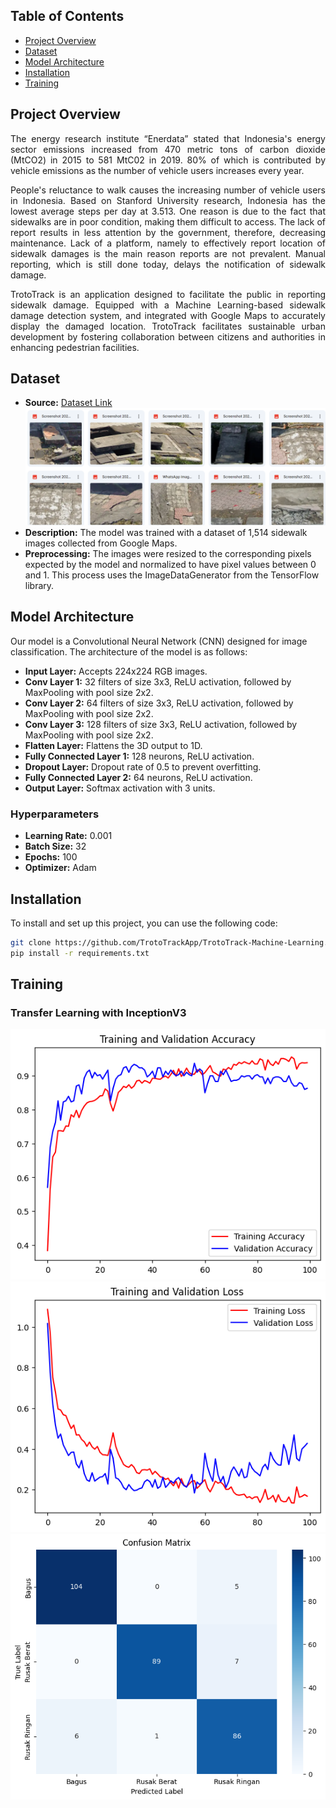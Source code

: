 [//]: # (Image References)

[image0]: ./Images/dataset-sample.png "DatasetSample"
[image1]: ./Images/accuracy.png "Accuracy"
[image2]: ./Images/loss.png "Losses"
[image3]: ./Images/confusion-matrix-test.png "CM Validation"


## Table of Contents

- [Project Overview](#project-overview)
- [Dataset](#dataset)
- [Model Architecture](#model-architecture)
- [Installation](#installation)
- [Training](#training)

## Project Overview <a name="project-overview"></a>

<p align="justify"> The energy research institute “Enerdata” stated that Indonesia's energy sector emissions increased from 470 metric tons of carbon dioxide (MtCO2) in 2015 to 581 MtC02 in 2019. 80% of which is contributed by vehicle emissions as the number of vehicle users increases every year. </p>
<p align="justify">People's reluctance to walk causes the increasing number of vehicle users in Indonesia. Based on Stanford University research, Indonesia has the lowest average steps per day at 3.513. One reason is due to the fact that sidewalks are in poor condition, making them difficult to access. The lack of report results in less attention by the government, therefore, decreasing maintenance. Lack of a platform, namely to effectively report location of sidewalk damages is the main reason reports are not prevalent. Manual reporting, which is still done today, delays the notification of sidewalk damage.</p>
<p align="justify">TrotoTrack is an application designed to facilitate the public in reporting sidewalk damage. Equipped with a Machine Learning-based sidewalk damage detection system, and integrated with Google Maps to accurately display the damaged location. TrotoTrack facilitates sustainable urban development by fostering collaboration between citizens and authorities in enhancing pedestrian facilities.</p>


## Dataset <a name="dataset"></a>
- **Source:** [Dataset Link](https://drive.google.com/drive/folders/1Sd9CN9NAJP24qQrr1IvDX86cCOcHUoxy?usp=sharing) ![DatasetSample][image0]
- **Description:** The model was trained with a dataset of 1,514 sidewalk images collected from Google Maps.
- **Preprocessing:** The images were resized to the corresponding pixels expected by the model and normalized to have pixel values between 0 and 1. This process uses the ImageDataGenerator from the TensorFlow library.

## Model Architecture <a name="model-architecture"></a>

Our model is a Convolutional Neural Network (CNN) designed for image classification. The architecture of the model is as follows:

- **Input Layer:** Accepts 224x224 RGB images.
- **Conv Layer 1:** 32 filters of size 3x3, ReLU activation, followed by MaxPooling with pool size 2x2.
- **Conv Layer 2:** 64 filters of size 3x3, ReLU activation, followed by MaxPooling with pool size 2x2.
- **Conv Layer 3:** 128 filters of size 3x3, ReLU activation, followed by MaxPooling with pool size 2x2.
- **Flatten Layer:** Flattens the 3D output to 1D.
- **Fully Connected Layer 1:** 128 neurons, ReLU activation.
- **Dropout Layer:** Dropout rate of 0.5 to prevent overfitting.
- **Fully Connected Layer 2:** 64 neurons, ReLU activation.
- **Output Layer:** Softmax activation with 3 units.

### Hyperparameters

- **Learning Rate:** 0.001
- **Batch Size:** 32
- **Epochs:** 100
- **Optimizer:** Adam

## Installation <a name="installation"></a>

To install and set up this project, you can use the following code:

```bash
git clone https://github.com/TrotoTrackApp/TrotoTrack-Machine-Learning.git
pip install -r requirements.txt
```

## Training <a name="training"></a>
### Transfer Learning with InceptionV3
![Accuracy][image1]
![losses][image2]
![CM Test][image3]
